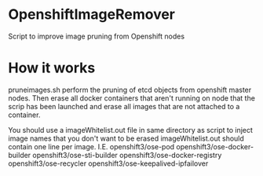 # OpenshiftImageRemover
Script to improve image pruning from Openshift nodes
# How it works
pruneimages.sh perform the pruning of etcd objects from openshift master nodes.
Then erase all docker containers that aren't running on node that the scrip has been launched and erase all images that are not attached to a container.

You should use a imageWhitelist.out file in same directory as script to inject image names that you don't want to be erased
imageWhitelist.out should contain one line per image.
I.E.
openshift3/ose-pod
openshift3/ose-docker-builder
openshift3/ose-sti-builder
openshift3/ose-docker-registry
openshift3/ose-recycler
openshift3/ose-keepalived-ipfailover
